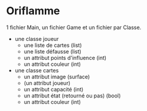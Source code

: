# Oriflamme
1 fichier Main, un fichier Game et un fichier par Classe.
- une classe joueur
	- une liste de cartes (list)
	- une liste défausse (list)
	- un attribut points d'influence (int)
 	- un attribut couleur (int)
- une classe cartes
	- un attribut image (surface)
	- (un attribut joueur)
	- un attribut capacité (int)
	- un attribut état (retourné ou pas) (bool)
	- un attribut couleur (int)
